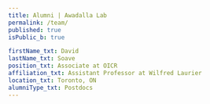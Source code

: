```yaml
---
title: Alumni | Awadalla Lab
permalink: /team/
published: true
isPublic_b: true

firstName_txt: David
lastName_txt: Soave
position_txt: Associate at OICR
affiliation_txt: Assistant Professor at Wilfred Laurier
location_txt: Toronto, ON
alumniType_txt: Postdocs
---
```

